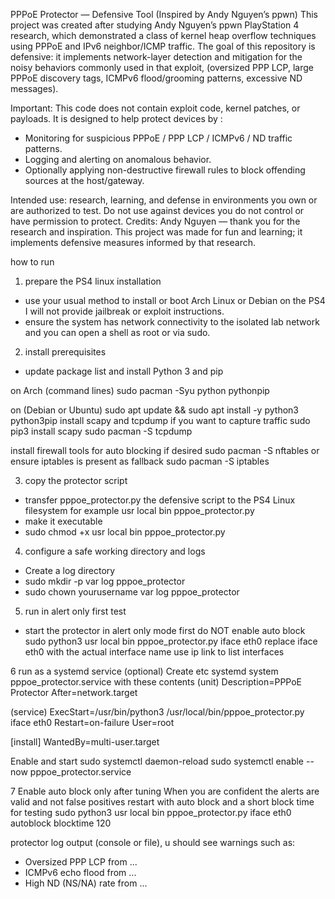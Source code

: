 PPPoE Protector — Defensive Tool (Inspired by Andy Nguyen’s ppwn)
This project was created after studying Andy Nguyen’s ppwn PlayStation 4 research, which demonstrated a class of kernel heap overflow techniques using PPPoE and IPv6 neighbor/ICMP traffic.
The goal of this repository is defensive: it implements network-layer detection and mitigation for the noisy behaviors commonly used in that exploit,
(oversized PPP LCP, large PPPoE discovery tags, ICMPv6 flood/grooming patterns, excessive ND messages).

Important: This code does not contain exploit code, kernel patches, or payloads. It is designed to help protect devices by :
- Monitoring for suspicious PPPoE / PPP LCP / ICMPv6 / ND traffic patterns.
- Logging and alerting on anomalous behavior.
- Optionally applying non-destructive firewall rules to block offending sources at the host/gateway.

Intended use: research, learning, and defense in environments you own or are authorized to test. Do not use against devices you do not control or have permission to protect.
Credits: Andy Nguyen — thank you for the research and inspiration. This project was made for fun and learning; it implements defensive measures informed by that research.




how to run
1. prepare the PS4 linux installation
- use your usual method to install or boot Arch Linux or Debian on the PS4 I will not provide jailbreak or exploit instructions.
- ensure the system has network connectivity to the isolated lab network and you can open a shell as root or via sudo.

2. install prerequisites
- update package list and install Python 3 and pip

on Arch (command lines)
sudo pacman -Syu python pythonpip

on (Debian or Ubuntu)
sudo apt update && sudo apt install -y python3 python3pip
install scapy and tcpdump if you want to capture traffic
sudo pip3 install scapy
sudo pacman -S tcpdump

install firewall tools for auto blocking if desired
sudo pacman -S nftables
or ensure iptables is present as fallback
sudo pacman -S iptables

3. copy the protector script
- transfer pppoe_protector.py the defensive script to the PS4 Linux filesystem for example usr local bin pppoe_protector.py
- make it executable
- sudo chmod +x usr local bin pppoe_protector.py

4. configure a safe working directory and logs
- Create a log directory
- sudo mkdir -p var log pppoe_protector
- sudo chown yourusername var log pppoe_protector

5. run in alert only first test
- start the protector in alert only mode first do NOT enable auto block
sudo python3 usr local bin pppoe_protector.py iface eth0
replace iface eth0 with the actual interface name use ip link to list interfaces

6 run as a systemd service (optional)
Create etc systemd system pppoe_protector.service with these contents
(unit)
Description=PPPoE Protector
After=network.target

(service)
ExecStart=/usr/bin/python3 /usr/local/bin/pppoe_protector.py iface eth0
Restart=on-failure
User=root

[install]
WantedBy=multi-user.target

Enable and start
sudo systemctl daemon-reload
sudo systemctl enable --now pppoe_protector.service

7 Enable auto block only after tuning
When you are confident the alerts are valid and not false positives restart with auto block and a short block time for testing
sudo python3 usr local bin pppoe_protector.py iface eth0 autoblock blocktime 120

protector log output (console or file), u should see warnings such as:
- Oversized PPP LCP from ...
- ICMPv6 echo flood from ...
- High ND (NS/NA) rate from ...
